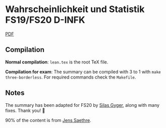 # Wahrscheinlichkeit und Statistik FS19/FS20 D-INFK  

[PDF](https://github.com/mmathys/ws-summary/blob/master/three.pdf)

## Compilation

**Normal compilation**: `lean.tex` is the root TeX file. 

**Compilation for exam**: The summary can be compiled with 3 to 1 with `make three-borderless`. For required commands check the `Makefile`. 

## Notes

The summary has been adapted for FS20 by [Silas Gyger](https://github.com/nearoo), along with many fixes. Thank you! 🙏

90% of the content is from [Jens Saethre](https://n.ethz.ch/~saethrej/download/Summaries/4.%20Semester/).

